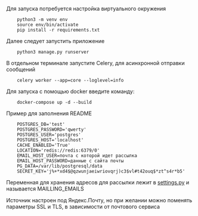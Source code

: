 Для запуска потребуется настройка виртуального окружения

        python3 -m venv env
        source env/bin/activate
        pip install -r requirements.txt

Далее следует запустить приложение 

        python3 manage.py runserver

В отдельном терминале запустите Celery, для асинхронной отправки сообщений

        celery worker --app=core --loglevel=info

Для запуска с помощью docker введите команду:
        
        docker-compose up -d --build

Пример для заполнения README

        POSTGRES_DB='test'
        POSTGRES_PASSWORD='qwerty'
        POSTGRES_USER='postgres'
        POSTGRES_HOST='localhost'
        CACHE_ENABLED='True'
        LOCATION='redis://redis:6379/0'
        EMAIL_HOST_USER=почта с которой идет рассылка
        EMAIL_HOST_PASSWORD=данные с сайта почты
        PG_DATA=/var/lib/postgresql/data
        SECRET_KEY='j%+*xd4$@qzwunjaeiwriovqrj)c3$vl#t42ouq$*zt^s4r*b5'

Переменная для хранения адресов для рассылки лежит в [settings.py](config/settings.py) и называется MAILLING_EMAILS

Источник настроен под Яндекс.Почту, но при желании можно поменять параметры SSL и TLS, в зависимости от почтового сервиса